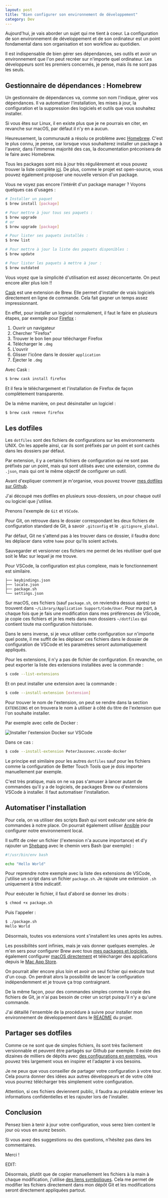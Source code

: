 ```yaml
---
layout: post
title: "Bien configurer son environnement de développement"
category: Dev
---
```

Aujourd'hui, je vais aborder un sujet qui me tient à coeur. La configuration de son environnement de développement et de son ordinateur est un point fondamental dans son organisation et son workflow au quotidien.

Il est indispensable de bien gérer ses dépendances, ses outils et avoir un environnement que l'on peut recréer sur n'importe quel ordinateur. Les développeurs sont les premiers concernés, je pense, mais ils ne sont pas les seuls.

## Gestionnaire de dépendances : Homebrew

Un gestionnaire de dépendances va, comme son nom l'indique, gérer vos dépendances. Il va automatiser l'installation, les mises à jour, la configuration et la suppression des logiciels et outils que vous souhaitez installer.

Si vous êtes sur Linux, il en existe plus que je ne pourrais en citer, en revanche sur macOS, par défaut il n'y en a aucun.

Heureusement, la communauté a résolu ce problème avec [Homebrew](https://brew.sh). C'est le plus connu, je pense, car lorsque vous souhaiterez installer un package à l'avenir, dans l'immense majorité des cas, la documentation préconisera de le faire avec Homebrew.

Tous les packages sont mis à jour très régulièrement et vous pouvez trouver la liste complète [ici](http://formulae.brew.sh). De plus, comme le projet est open-source, vous pouvez également proposer une nouvelle version d'un package.

Vous ne voyez pas encore l'intérêt d'un package manager ? Voyons quelques cas d'usages :

```bash
# Installer un paquet
$ brew install [package]

# Pour mettre à jour tous ses paquets :
$ brew upgrade
# or
$ brew upgrade [package]

# Pour lister ses paquets installés :
$ brew list

# Pour mettre à jour la liste des paquets disponibles :
$ brew update

# Pour lister les paquets à mettre à jour :
$ brew outdated
```

Vous voyez que la simplicité d'utilisation est assez déconcertante. On peut encore aller plus loin !!

[Cask](https://caskroom.github.io) est une extension de Brew. Elle permet d'installer de vrais logiciels directement en ligne de commande. Cela fait gagner un temps assez impressionnant.

En effet, pour installer un logiciel normalement, il faut le faire en plusieurs étapes, par exemple pour [Firefox](https://www.mozilla.org/en-US/firefox/new/) :

1. Ouvrir un navigateur
2. Chercher "Firefox"
3. Trouver le bon lien pour télécharger Firefox
4. Télécharger le ```.dmg```
5. L'ouvrir
6. Glisser l'icône dans le dossier ```application```
7. Éjecter le ```.dmg```

Avec Cask :

```bash
$ brew cask install firefox
```

Et il fera le téléchargement et l'installation de Firefox de façon complètement transparente.

De la même manière, on peut désinstaller un logiciel :

```bash
$ brew cask remove firefox
```

## Les dotfiles

Les ```dotfiles``` sont des fichiers de configurations sur les environnements UNIX. On les appelle ainsi, car ils sont préfixés par un point et sont cachés dans les dossiers par défaut.

Par extension, il y a certains fichiers de configuration qui ne sont pas préfixés par un point, mais qui sont utilisés avec une extension, comme du ```.json```, mais qui ont le même objectif de configurer un outil.

Avant d'expliquer comment je m'organise, vous pouvez trouver [mes dotfiles sur Github](https://github.com/guillaumebriday/dotfiles).

J'ai découpé mes dotfiles en plusieurs sous-dossiers, un pour chaque outil ou logiciel que j'utilise.

Prenons l'exemple de ```Git``` et ```VSCode```.

Pour Git, on retrouve dans le dossier correspondant les deux fichiers de configuration standard de Git, à savoir ```.gitconfig``` et le ```.gitignore_global```.

Par défaut, Git ne s'attend pas à les trouver dans ce dossier, il faudra donc les déplacer dans votre ```home``` pour qu'ils soient activés.

Sauvegarder et versionner ces fichiers me permet de les réutiliser quel que soit le Mac sur lequel je me trouve.

Pour VSCode, la configuration est plus complexe, mais le fonctionnement est similaire.

```
├── keybindings.json
├── locale.json
├── package.sh
└── settings.json
```

Sur macOS, ces fichiers (sauf ```package.sh```, on reviendra dessus après) se trouvent dans ```~/Library/Application Support/Code/User```. Pour ma part, à chaque fois que je fais une modification dans mes préférences de VScode, je copie ces fichiers et je les mets dans mon dossiers ```~/dotfiles``` qui contient toute ma configuration historisée.

Dans le sens inverse, si je veux utiliser cette configuration sur n'importe quel poste, il me suffit de les déplacer ces fichiers dans le dossier de configuration de VSCode et les paramètres seront automatiquement appliqués.

Pour les extensions, il n'y a pas de fichier de configuration. En revanche, on peut exporter la liste des extensions installées avec la commande :

```bash
$ code --list-extensions
```

Et on peut installer une extension avec la commande :

```bash
$ code --install-extension [extension]
```

Pour trouver le nom de l'extension, on peut se rendre dans la section ```EXTENSIONS``` et on trouvera le nom à utiliser à côté du titre de l'extension que l'on souhaite installer.

Par exemple avec celle de Docker :

![Installer l'extension Docker sur VSCode](docker-extension.png)

Dans ce cas :
```bash
$ code --install-extension PeterJausovec.vscode-docker
```

Le principe est similaire pour les autres ```dotfiles``` sauf pour les fichiers comme la configuration de Better Touch Tools que je dois importer manuellement par exemple.

C'est très pratique, mais on ne va pas s'amuser à lancer autant de commandes qu'il y a de logiciels, de packages Brew ou d'extensions VSCode à installer. Il faut automatiser l'installation.

## Automatiser l'installation

Pour cela, on va utiliser des scripts Bash qui vont exécuter une série de commandes à notre place. On pourrait également utiliser [Ansible](/ansible-automatiser-l-installation-d-un-serveur) pour configurer notre environnement local.

Il suffit de créer un fichier (l'extension n'a aucune importance) et d'y rajouter un [Shebang](https://en.wikipedia.org/wiki/Shebang_%28Unix%29) avec le chemin vers Bash (par exemple) :

```bash
#!/usr/bin/env bash

echo "Hello World"
```

Pour reprendre notre exemple avec la liste des extensions de VSCode, j'utilise un script dans un fichier ```package.sh```. Je rajoute une extension ```.sh``` uniquement à titre indicatif.

Pour exécuter le fichier, il faut d'abord se donner les droits :

```bash
$ chmod +x package.sh
```

Puis l'appeler :

```bash
$ ./package.sh
Hello World
```

Désormais, toutes vos extensions vont s'installent les unes après les autres.

Les possibilités sont infinies, mais je vais donner quelques exemples. Je m'en sers pour configurer Brew avec tous [mes packages et logiciels](https://github.com/guillaumebriday/dotfiles/blob/master/brew/Brewfile), également configurer [macOS directement](https://github.com/guillaumebriday/dotfiles/blob/master/macOS/.macos) et télécharger des applications depuis le [Mac App Store](https://github.com/guillaumebriday/dotfiles/blob/master/brew/Brewfile#L69).

On pourrait aller encore plus loin et avoir un seul fichier qui exécute tout d'un coup. On perdrait alors la possibilité de lancer la configuration indépendemment et je trouve ça trop contraignant.

De la même façon, pour des commandes simples comme la copie des fichiers de Git, je n'ai pas besoin de créer un script puisqu'il n'y a qu'une commande.

J'ai détaillé l'ensemble de la procédure à suivre pour installer mon environnement de développement dans le [README](https://github.com/guillaumebriday/dotfiles/blob/master/README.md) du projet.

## Partager ses dotfiles

Comme ce ne sont que de simples fichiers, ils sont très facilement versionnable et peuvent être partagés sur Github par exemple. Il existe des dizaines de milliers de dépôts avec [des configurations en exemples](https://github.com/search?o=desc&q=dotfiles&s=stars&type=Repositories&utf8=✓), vous pouvez très largement vous en inspirer et l'adapter à vos besoins.

Je ne peux que vous conseiller de partager votre configuration à votre tour. Cela pourra donner des idées aux autres développeurs et de votre côté vous pourrez télécharger très simplement votre configuration.

Attention, si ces fichiers deviennent public, il faudra au préalable enlever les informations confidentielles et les rajouter lors de l'installer.

## Conclusion

Pensez bien à tenir à jour votre configuration, vous serez bien content le jour où vous en aurez besoin.

Si vous avez des suggestions ou des questions, n’hésitez pas dans les commentaires.

Merci !

EDIT:

Désormais, plutôt que de copier manuellement les fichiers à la main à chaque modification, j'utilise [des liens symboliques](https://github.com/guillaumebriday/dotfiles/commit/9ed8348c5b99349d095c3fe315618972195ae60c). Cela me permet de modifier les fichiers directement dans mon dépôt Git et les modifications seront directement appliquées partout.

